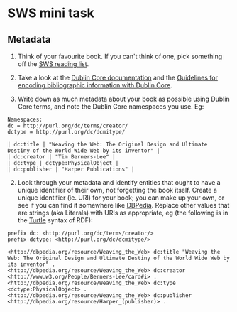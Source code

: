 # SWS mini task

## Metadata 

1. Think of your favourite book. If you can't think of one, pick something off the [SWS reading list](http://www.inf.ed.ac.uk/teaching/courses/sws/#course-info).

2. Take a look at the [Dublin Core documentation](http://purl.org/dc/terms/) and the [Guidelines for encoding bibliographic information with Dublin Core](http://dublincore.org/documents/dc-citation-guidelines/).

3. Write down as much metadata about your book as possible using Dublin Core terms, and note the Dublin Core namespaces you use. Eg:

```
Namespaces:
dc = http://purl.org/dc/terms/creator/
dctype = http://purl.org/dc/dcmitype/

| dc:title | "Weaving the Web: The Original Design and Ultimate Destiny of the World Wide Web by its inventor" |
| dc:creator | "Tim Berners-Lee" |
| dc:type | dctype:PhysicalObject |
| dc:publisher | "Harper Publications" |
```

2. Look through your metadata and identify entities that ought to have a unique identifier of their own, not forgetting the book itself. Create a unique identifier (ie. URI) for your book; you can make up your own, or see if you can find it somewhere like [DBPedia](http://dbpedia.org). Replace other values that are strings (aka Literals) with URIs as appropriate, eg (the following is in the [Turtle](http://www.w3.org/TR/turtle/) syntax of RDF):

```
prefix dc: <http://purl.org/dc/terms/creator/>
prefix dctype: <http://purl.org/dc/dcmitype/>

<http://dbpedia.org/resource/Weaving_the_Web> dc:title "Weaving the Web: The Original Design and Ultimate Destiny of the World Wide Web by its inventor" .
<http://dbpedia.org/resource/Weaving_the_Web> dc:creator <http://www.w3.org/People/Berners-Lee/card#i> .
<http://dbpedia.org/resource/Weaving_the_Web> dc:type <dctype:PhysicalObject> .
<http://dbpedia.org/resource/Weaving_the_Web> dc:publisher <http://dbpedia.org/resource/Harper_(publisher)> .
```
